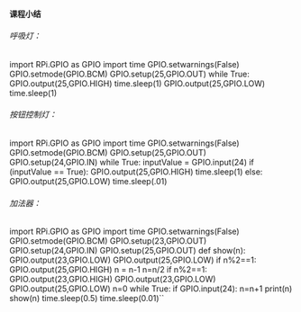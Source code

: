 #### 课程小结

###### 呼吸灯：

import RPi.GPIO as GPIO
import time
GPIO.setwarnings(False)
GPIO.setmode(GPIO.BCM)
GPIO.setup(25,GPIO.OUT)
while True:
    GPIO.output(25,GPIO.HIGH)
    time.sleep(1)
    GPIO.output(25,GPIO.LOW)
    time.sleep(1)



###### 按钮控制灯：

import RPi.GPIO as GPIO
import time
GPIO.setwarnings(False)
GPIO.setmode(GPIO.BCM)
GPIO.setup(25,GPIO.OUT)
GPIO.setup(24,GPIO.IN)
while True:
    inputValue = GPIO.input(24)
    if (inputValue == True):
        GPIO.output(25,GPIO.HIGH)
        time.sleep(1)
    else:
        GPIO.output(25,GPIO.LOW)
        time.sleep(.01)



###### 加法器：

import RPi.GPIO as GPIO
import time
GPIO.setwarnings(False)
GPIO.setmode(GPIO.BCM)
GPIO.setup(23,GPIO.OUT)
GPIO.setup(24,GPIO.IN)
GPIO.setup(25,GPIO.OUT)
def show(n):
    GPIO.output(23,GPIO.LOW)
    GPIO.output(25,GPIO.LOW)
    if n%2==1:
        GPIO.output(25,GPIO.HIGH)
        n = n-1
    n=n/2
    if n%2==1:
        GPIO.output(23,GPIO.HIGH)
GPIO.output(23,GPIO.LOW)
GPIO.output(25,GPIO.LOW)
n=0
while True:
    if GPIO.input(24):
        n=n+1
        print(n)
        show(n)
        time.sleep(0.5)
    time.sleep(0.01)``

